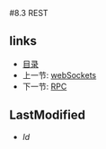 #8.3 REST
## links
   * [目录](<preface.md>)
   * 上一节: [webSockets](<8.2.md>)
   * 下一节: [RPC](<8.4.md>)

## LastModified 
   * $Id$